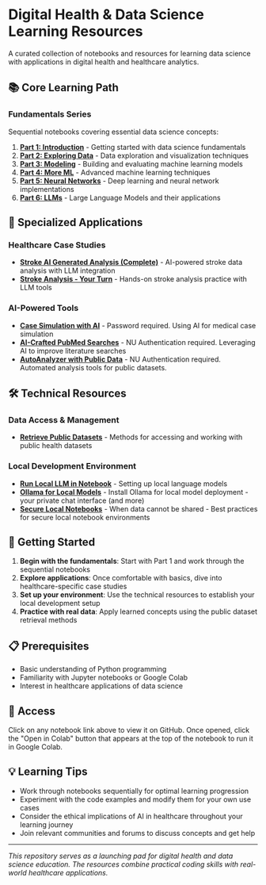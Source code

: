   # Digital Health & Data Science Learning Resources

  A curated collection of notebooks and resources for learning data science with applications in digital health and healthcare analytics.

  ## 📚 Core Learning Path

  ### Fundamentals Series
  Sequential notebooks covering essential data science concepts:

  1. **[Part 1: Introduction](Part_1_Intro.ipynb)** - Getting started with data science fundamentals
  2. **[Part 2: Exploring Data](Part_2_Exploring_Data.ipynb)** - Data exploration and visualization techniques
  3. **[Part 3: Modeling](Part_3_Modeling.ipynb)** - Building and evaluating machine learning models
  4. **[Part 4: More ML](Part_4_More_ML.ipynb)** - Advanced machine learning techniques
  5. **[Part 5: Neural Networks](Part_5_Neural_Networks.ipynb)** - Deep learning and neural network implementations
  6. **[Part 6: LLMs](Part_6_LLMs.ipynb)** - Large Language Models and their applications

  ## 🔬 Specialized Applications

  ### Healthcare Case Studies
  - **[Stroke AI Generated Analysis (Complete)](Stroke_AI_Analysis.ipynb)** - AI-powered stroke data analysis with LLM integration
  - **[Stroke Analysis - Your Turn](Stroke_Your_Turn_with_LLM_Analysis.ipynb)** - Hands-on stroke analysis practice with LLM tools

  ### AI-Powered Tools
  - **[Case Simulation with AI](https://lof-sim.azurewebsites.net/)** - Password required. Using AI for medical case simulation
  - **[AI-Crafted PubMed Searches](https://pubmed-aide.azurewebsites.net/)** - NU Authentication required. Leveraging AI to improve literature searches
  - **[AutoAnalyzer with Public Data](https://autoanalyze.azurewebsites.net/)** - NU Authentication required. Automated analysis tools for public datasets. 

  ## 🛠️ Technical Resources

  ### Data Access & Management
  - **[Retrieve Public Datasets](Retrieve_Public_Datasets.ipynb)** - Methods for accessing and working with public health datasets

  ### Local Development Environment
  - **[Run Local LLM in Notebook](https://github.com/DrDavidL/local-llm)** - Setting up local language models
  - **[Ollama for Local Models](https://ollama.com/)** - Install Ollama for local model deployment - your private chat interface (and more)
  - **[Secure Local Notebooks](https://github.com/DrDavidL/local-colab)** - When data cannot be shared - Best practices for secure local notebook environments

  ## 🚀 Getting Started

  1. **Begin with the fundamentals**: Start with Part 1 and work through the sequential notebooks
  2. **Explore applications**: Once comfortable with basics, dive into healthcare-specific case studies
  3. **Set up your environment**: Use the technical resources to establish your local development setup
  4. **Practice with real data**: Apply learned concepts using the public dataset retrieval methods

  ## 📋 Prerequisites

  - Basic understanding of Python programming
  - Familiarity with Jupyter notebooks or Google Colab
  - Interest in healthcare applications of data science

  ## 🔗 Access

  Click on any notebook link above to view it on GitHub. Once opened, click the "Open in Colab" button that appears at the top of the notebook to run it in Google Colab.

  ## 💡 Learning Tips

  - Work through notebooks sequentially for optimal learning progression
  - Experiment with the code examples and modify them for your own use cases
  - Consider the ethical implications of AI in healthcare throughout your learning journey
  - Join relevant communities and forums to discuss concepts and get help

  ---

  *This repository serves as a launching pad for digital health and data science education. The resources combine practical coding skills with real-world healthcare applications.*